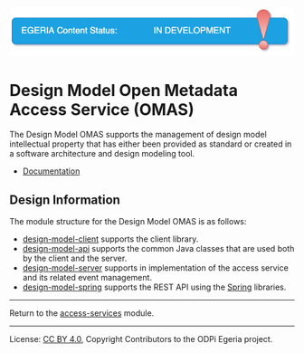 <!-- SPDX-License-Identifier: CC-BY-4.0 -->
<!-- Copyright Contributors to the ODPi Egeria project. -->

![InDev](../../../images/egeria-content-status-in-development.png#pagewidth)

# Design Model Open Metadata Access Service (OMAS)

The Design Model OMAS supports the management of design model intellectual
property that has either been provided as standard or created in a
software architecture and design modeling tool.

* [Documentation](https://egeria-project.org/services/omas/desing-model/overview)

## Design Information

The module structure for the Design Model OMAS is as follows:

* [design-model-client](design-model-client) supports the client library.
* [design-model-api](design-model-api) supports the common Java classes that are used both by the client and the server.
* [design-model-server](design-model-server) supports in implementation of the access service and its related event management.
* [design-model-spring](design-model-spring) supports the REST API using the [Spring](../../../developer-resources/Spring.md) libraries.


----
Return to the [access-services](..) module.

----
License: [CC BY 4.0](https://creativecommons.org/licenses/by/4.0/),
Copyright Contributors to the ODPi Egeria project.


